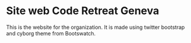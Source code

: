 # Site web Code Retreat Geneva #

This is the website for the organization. It is made using twitter bootstrap and cyborg theme from Bootswatch.